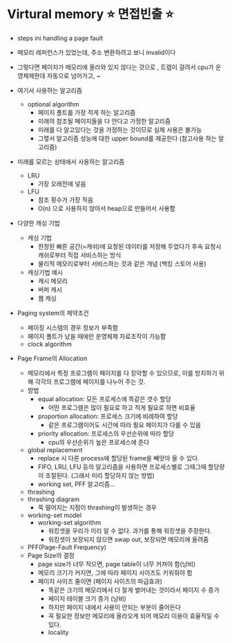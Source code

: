 # Virtural memory :star: 면접빈출 :star:

* steps ini handling a page fault
* 메모리 레퍼런스가 있었는데, 주소 변환하려고 보니 invalid이다
* 그렇다면 페이지가 메모리에 올라와 있지 않다는 것으로 , 트렙이 걸려서 cpu가 운영체제한데 자동으로 넘어가고, ~

* 여기서 사용하는 알고리즘
  * optional algorithm
    * 페이지 폴트를 가장 적게 하는 알고리즘
    * 미래의 참조될 페이지들을 다 안다고 가정한 알고리즘
    * 미래를 다 알고있다는 것을 가정하는 것이므로 실제 사용은 불가능
    * 그랳서 알고리즘 성능에 대한 upper bound를 제공한다 (참고사용 하는 알고리즘)
* 미래를 모르는 상태에서 사용하는 알고리즘
  * LRU
    * 가장 오래전에 넣음
  * LFU
    * 참조 횟수가 가장 적음
    * O(n) 으로 사용하지 않아서 heap으로 만들어서 사용함
* 다양한 캐싱 기법
  * 캐싱 기법
    * 한정된 빠른 공간(=캐쉬)에 요청된 데이터를 저장해 두었다가 후속 요청시 캐쉬로부터 직접 서비스하는 방식
    * 물리적 메모리로부터 서비스하는 것과 같은 개념 (백킹 스토어 사용)
  * 캐싱기법 예시
    * 캐시 메모리
    * 버퍼 캐시
    * 웹 캐싱
* Paging system의 제약조건
  * 페이징 시스템의 경우 정보가 부족함
  * 페이지 폴트가 났을 때에만 운영체제 자료조작이 가능함
  * clock algorithm
* Page Frame의 Allocation
  * 메모리에서 특정 프로그램이 페이지를 다 장악할 수 있으므로, 이를 방지하기 위해 각각의 프로그램에 페이지를 나누어 주는 것.
  * 방법
    * equal allocation: 모든 프로세스에 똑같은 갯수 할당
      * 어떤 프로그램은 많이 필요로 하고 적게 필요로 하면 비효율
    * proportion allocation: 프로세스 크기에 비례하여 할당
      * 같은 프로그램이어도 시간에 따라 필요 페이지가 다를 수 있음
    * priority allocation: 프로세스의 우선순위에 따라 할당
      * cpu의 우선순위가 높은 프로세스에 준다
  * global replacement
    * replace 시 다른 process에 할당된 frame을 빼앗아 올 수 있다.
    * FIFO, LRU, LFU 등의 알고리즘을 사용하면 프로세스별로 그때그때 할당량이 조절된다. (그래서 미리 할당하지 않는 방법)
    * working set, PFF 알고리즘...
  * thrashing
  * thrashing diagram
    * 뚝 떨어지는 지점이 thrashing이 발생하는 경우
  * working-set model
    * working-set algorithm
      * 워킹셋을 우리가 미리 알 수 없다. 과거를 통해 워킹셋을 주장한다.
      * 워킹셋이 보장되지 않으면 swap out, 보장되면 메모리에 올려줌
  * PFF(Page-Fault Frequency)
  * Page Size의 결정
    * page size가 너무 작으면, page table이 너무 커져야 함(낭비)
    * 메모리 크기가 커지면, 그에 따라 페이지 사이즈도 키워줘야 함
    * 페이지 사이즈 줄이면 (페이지 사이즈의 파급효과)
      * 똑같은 크기의 메모리에서 더 잘게 썰어내는 것이라서 페이지 수 증가
      * 페이지 테이블 크기 증가 (낭비)
      * 하지만 페이지 내에서 사용이 안되는 부분이 줄어든다
      * 꼭 필요한 정보만 메모리에 올라오게 되어 메모리 이용이 효율적일 수 있다.
      * locality